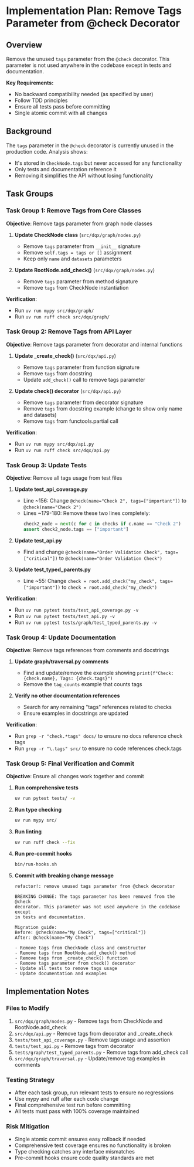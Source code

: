 # Implementation Plan: Remove Tags Parameter from @check Decorator

## Overview
Remove the unused `tags` parameter from the `@check` decorator. This parameter is not used anywhere in the codebase except in tests and documentation.

**Key Requirements:**
- No backward compatibility needed (as specified by user)
- Follow TDD principles
- Ensure all tests pass before committing
- Single atomic commit with all changes

## Background
The `tags` parameter in the `@check` decorator is currently unused in the production code. Analysis shows:
- It's stored in `CheckNode.tags` but never accessed for any functionality
- Only tests and documentation reference it
- Removing it simplifies the API without losing functionality

## Task Groups

### Task Group 1: Remove Tags from Core Classes
**Objective**: Remove tags parameter from graph node classes

1. **Update CheckNode class** (`src/dqx/graph/nodes.py`)
   - Remove `tags` parameter from `__init__` signature
   - Remove `self.tags = tags or []` assignment
   - Keep only `name` and `datasets` parameters

2. **Update RootNode.add_check()** (`src/dqx/graph/nodes.py`)
   - Remove `tags` parameter from method signature
   - Remove `tags` from CheckNode instantiation

**Verification**:
- Run `uv run mypy src/dqx/graph/`
- Run `uv run ruff check src/dqx/graph/`

### Task Group 2: Remove Tags from API Layer
**Objective**: Remove tags parameter from decorator and internal functions

1. **Update _create_check()** (`src/dqx/api.py`)
   - Remove `tags` parameter from function signature
   - Remove `tags` from docstring
   - Update `add_check()` call to remove tags parameter

2. **Update check() decorator** (`src/dqx/api.py`)
   - Remove `tags` parameter from decorator signature
   - Remove `tags` from docstring example (change to show only name and datasets)
   - Remove `tags` from functools.partial call

**Verification**:
- Run `uv run mypy src/dqx/api.py`
- Run `uv run ruff check src/dqx/api.py`

### Task Group 3: Update Tests
**Objective**: Remove all tags usage from test files

1. **Update test_api_coverage.py**
   - Line ~156: Change `@check(name="Check 2", tags=["important"])` to `@check(name="Check 2")`
   - Lines ~179-180: Remove these two lines completely:
     ```python
     check2_node = next(c for c in checks if c.name == "Check 2")
     assert check2_node.tags == ["important"]
     ```

2. **Update test_api.py**
   - Find and change `@check(name="Order Validation Check", tags=["critical"])` to `@check(name="Order Validation Check")`

3. **Update test_typed_parents.py**
   - Line ~55: Change `check = root.add_check("my_check", tags=["important"])` to `check = root.add_check("my_check")`

**Verification**:
- Run `uv run pytest tests/test_api_coverage.py -v`
- Run `uv run pytest tests/test_api.py -v`
- Run `uv run pytest tests/graph/test_typed_parents.py -v`

### Task Group 4: Update Documentation
**Objective**: Remove tags references from comments and docstrings

1. **Update graph/traversal.py comments**
   - Find and update/remove the example showing `print(f"Check: {check.name}, Tags: {check.tags}")`
   - Remove the `tag_counts` example that counts tags

2. **Verify no other documentation references**
   - Search for any remaining "tags" references related to checks
   - Ensure examples in docstrings are updated

**Verification**:
- Run `grep -r "check.*tags" docs/` to ensure no docs reference check tags
- Run `grep -r "\.tags" src/` to ensure no code references check.tags

### Task Group 5: Final Verification and Commit
**Objective**: Ensure all changes work together and commit

1. **Run comprehensive tests**
   ```bash
   uv run pytest tests/ -v
   ```

2. **Run type checking**
   ```bash
   uv run mypy src/
   ```

3. **Run linting**
   ```bash
   uv run ruff check --fix
   ```

4. **Run pre-commit hooks**
   ```bash
   bin/run-hooks.sh
   ```

5. **Commit with breaking change message**
   ```
   refactor!: remove unused tags parameter from @check decorator

   BREAKING CHANGE: The tags parameter has been removed from the @check
   decorator. This parameter was not used anywhere in the codebase except
   in tests and documentation.

   Migration guide:
   Before: @check(name="My Check", tags=["critical"])
   After: @check(name="My Check")

   - Remove tags from CheckNode class and constructor
   - Remove tags from RootNode.add_check() method
   - Remove tags from _create_check() function
   - Remove tags parameter from check() decorator
   - Update all tests to remove tags usage
   - Update documentation and examples
   ```

## Implementation Notes

### Files to Modify
1. `src/dqx/graph/nodes.py` - Remove tags from CheckNode and RootNode.add_check
2. `src/dqx/api.py` - Remove tags from decorator and _create_check
3. `tests/test_api_coverage.py` - Remove tags usage and assertion
4. `tests/test_api.py` - Remove tags from decorator
5. `tests/graph/test_typed_parents.py` - Remove tags from add_check call
6. `src/dqx/graph/traversal.py` - Update/remove tag examples in comments

### Testing Strategy
- After each task group, run relevant tests to ensure no regressions
- Use mypy and ruff after each code change
- Final comprehensive test run before committing
- All tests must pass with 100% coverage maintained

### Risk Mitigation
- Single atomic commit ensures easy rollback if needed
- Comprehensive test coverage ensures no functionality is broken
- Type checking catches any interface mismatches
- Pre-commit hooks ensure code quality standards are met
